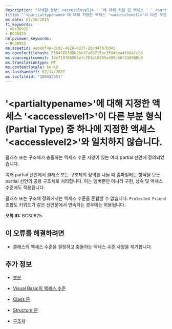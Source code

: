 ```yaml
---
description: "자세한 정보: <accesslevel1> ' '에 대해 지정 된 액세스 ' ' <partialtypename> 이 (가) <accesslevel2> 다른 부분 형식 중 하나에 지정 된 ' ' 액세스와 일치 하지 않습니다."
title: "'<partialtypename>'에 대해 지정한 액세스 '<accesslevel1>'이 다른 부분 형식(Partial Type) 중 하나에 지정한 액세스 '<accesslevel2>'와 일치하지 않습니다."
ms.date: 07/20/2015
f1_keywords:
- vbc30925
- BC30925
helpviewer_keywords:
- BC30925
ms.assetid: aabe0f4a-dc02-4828-a837-20cd47a7bd43
ms.openlocfilehash: 5584568308b26e37a6b715ac3f840ea4f604fc58
ms.sourcegitcommit: 10e719780594efc781b15295e499c66f316068b8
ms.translationtype: MT
ms.contentlocale: ko-KR
ms.lasthandoff: 02/14/2021
ms.locfileid: "100432051"
---
```

# <a name="specified-access-accesslevel1-for-partialtypename-does-not-match-the-access-accesslevel2-specified-on-one-of-its-other-partial-types"></a>'\<partialtypename>'에 대해 지정한 액세스 '\<accesslevel1>'이 다른 부분 형식(Partial Type) 중 하나에 지정한 액세스 '\<accesslevel2>'와 일치하지 않습니다.

클래스 또는 구조체가 충돌하는 액세스 수준 사양이 있는 여러 partial 선언에 정의되었습니다.  
  
 여러 partial 선언에서 클래스 또는 구조체의 정의를 나눌 때 컴파일러는 형식을 모든 partial 선언의 공용 구조체로 처리합니다. 이는 멤버뿐만 아니라 구현, 상속 및 액세스 수준에도 적용됩니다.  
  
 클래스 또는 구조체 정의에서는 액세스 수준을 혼합할 수 없습니다. `Protected Friend` 조합도 키워드가 같은 선언문에서 연속하는 경우에는 허용됩니다.  
  
 **오류 ID:** BC30925  
  
## <a name="to-correct-this-error"></a>이 오류를 해결하려면  
  
- 클래스의 액세스 수준을 결정하고 충돌하는 액세스 수준 사양을 제거합니다.  
  
## <a name="see-also"></a>추가 정보

- [부분](../language-reference/modifiers/partial.md)
- [Visual Basic의 액세스 수준](../programming-guide/language-features/declared-elements/access-levels.md)
- [Class 문](../language-reference/statements/class-statement.md)
- [Structure 문](../language-reference/statements/structure-statement.md)

- [구조체](../programming-guide/language-features/data-types/structures.md)
